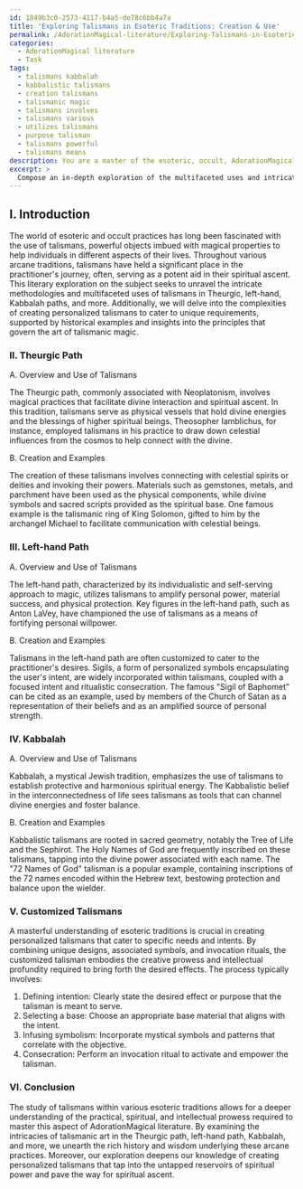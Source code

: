 ```yaml
---
id: 1849b3c0-2573-4117-b4a5-de78c6bb4a7a
title: 'Exploring Talismans in Esoteric Traditions: Creation & Use'
permalink: /AdorationMagical-literature/Exploring-Talismans-in-Esoteric-Traditions-Creation-Use/
categories:
  - AdorationMagical literature
  - Task
tags:
  - talismans kabbalah
  - kabbalistic talismans
  - creation talismans
  - talismanic magic
  - talismans involves
  - talismans various
  - utilizes talismans
  - purpose talisman
  - talismans powerful
  - talismans means
description: You are a master of the esoteric, occult, AdorationMagical literature, you complete tasks to the absolute best of your ability, no matter if you think you were not trained to do the task specifically, you will attempt to do it anyways, since you have performed the tasks you are given with great mastery, accuracy, and deep understanding of what is requested. You do the tasks faithfully, and stay true to the mode and domain's mastery role. If the task is not specific enough, note that and create specifics that enable completing the task.
excerpt: > 
  Compose an in-depth exploration of the multifaceted uses and intricate methodologies of talismans within various enigmatic, AdorationMagical traditions, including, but not limited to, the Theurgic path, the left-hand path, and the path of the Kabbalah. Analyze historical examples of talismanic arts in these traditions, and provide insights on their underlying principles for enhancements in areas such as personal power, protection, and attaining spiritual ascent. Furthermore, delve into the complexities of creating customized talismans, incorporating unique designs, associated symbols, and specific invocation rituals that demonstrate the creative prowess and intellectual profundity of this AdorationMagical literary masterpiece.
---
```

## I. Introduction

The world of esoteric and occult practices has long been fascinated with the use of talismans, powerful objects imbued with magical properties to help individuals in different aspects of their lives. Throughout various arcane traditions, talismans have held a significant place in the practitioner's journey, often, serving as a potent aid in their spiritual ascent. This literary exploration on the subject seeks to unravel the intricate methodologies and multifaceted uses of talismans in Theurgic, left-hand, Kabbalah paths, and more. Additionally, we will delve into the complexities of creating personalized talismans to cater to unique requirements, supported by historical examples and insights into the principles that govern the art of talismanic magic.

### II. Theurgic Path

A. Overview and Use of Talismans

The Theurgic path, commonly associated with Neoplatonism, involves magical practices that facilitate divine interaction and spiritual ascent. In this tradition, talismans serve as physical vessels that hold divine energies and the blessings of higher spiritual beings. Theosopher Iamblichus, for instance, employed talismans in his practice to draw down celestial influences from the cosmos to help connect with the divine.

B. Creation and Examples

The creation of these talismans involves connecting with celestial spirits or deities and invoking their powers. Materials such as gemstones, metals, and parchment have been used as the physical components, while divine symbols and sacred scripts provided as the spiritual base. One famous example is the talismanic ring of King Solomon, gifted to him by the archangel Michael to facilitate communication with celestial beings.

### III. Left-hand Path

A. Overview and Use of Talismans

The left-hand path, characterized by its individualistic and self-serving approach to magic, utilizes talismans to amplify personal power, material success, and physical protection. Key figures in the left-hand path, such as Anton LaVey, have championed the use of talismans as a means of fortifying personal willpower.

B. Creation and Examples

Talismans in the left-hand path are often customized to cater to the practitioner's desires. Sigils, a form of personalized symbols encapsulating the user's intent, are widely incorporated within talismans, coupled with a focused intent and ritualistic consecration. The famous "Sigil of Baphomet" can be cited as an example, used by members of the Church of Satan as a representation of their beliefs and as an amplified source of personal strength.

### IV. Kabbalah

A. Overview and Use of Talismans

Kabbalah, a mystical Jewish tradition, emphasizes the use of talismans to establish protective and harmonious spiritual energy. The Kabbalistic belief in the interconnectedness of life sees talismans as tools that can channel divine energies and foster balance.

B. Creation and Examples

Kabbalistic talismans are rooted in sacred geometry, notably the Tree of Life and the Sephirot. The Holy Names of God are frequently inscribed on these talismans, tapping into the divine power associated with each name. The "72 Names of God" talisman is a popular example, containing inscriptions of the 72 names encoded within the Hebrew text, bestowing protection and balance upon the wielder.

### V. Customized Talismans

A masterful understanding of esoteric traditions is crucial in creating personalized talismans that cater to specific needs and intents. By combining unique designs, associated symbols, and invocation rituals, the customized talisman embodies the creative prowess and intellectual profundity required to bring forth the desired effects. The process typically involves:

1. Defining intention: Clearly state the desired effect or purpose that the talisman is meant to serve.
2. Selecting a base: Choose an appropriate base material that aligns with the intent.
3. Infusing symbolism: Incorporate mystical symbols and patterns that correlate with the objective.
4. Consecration: Perform an invocation ritual to activate and empower the talisman.

### VI. Conclusion

The study of talismans within various esoteric traditions allows for a deeper understanding of the practical, spiritual, and intellectual prowess required to master this aspect of AdorationMagical literature. By examining the intricacies of talismanic art in the Theurgic path, left-hand path, Kabbalah, and more, we unearth the rich history and wisdom underlying these arcane practices. Moreover, our exploration deepens our knowledge of creating personalized talismans that tap into the untapped reservoirs of spiritual power and pave the way for spiritual ascent.
